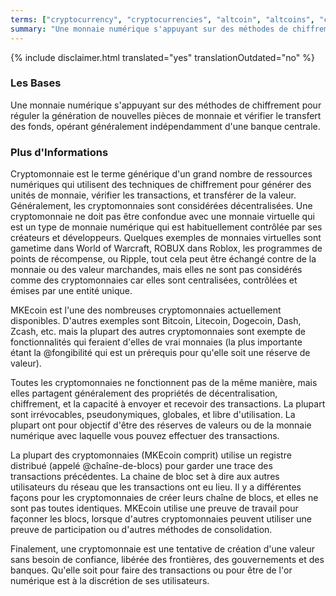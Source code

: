 ```yaml
---
terms: ["cryptocurrency", "cryptocurrencies", "altcoin", "altcoins", "cryptomonnaie", "cryptomonnaies", "pièce-alternative", "pièces-alternatives"]
summary: "Une monnaie numérique s'appuyant sur des méthodes de chiffrement pour réguler la génération de nouvelles pièces de monnaie et vérifier le transfert des fonds, opérant généralement indépendamment d'une banque centrale."
---
```


{% include disclaimer.html translated="yes" translationOutdated="no" %}
### Les Bases

Une monnaie numérique s'appuyant sur des méthodes de chiffrement pour réguler la génération de nouvelles pièces de monnaie et vérifier le transfert des fonds, opérant généralement indépendamment d'une banque centrale.

### Plus d'Informations

Cryptomonnaie est le terme générique d'un grand nombre de ressources numériques qui utilisent des techniques de chiffrement pour générer des unités de monnaie, vérifier les transactions, et transférer de la valeur. Généralement, les cryptomonnaies sont considérées décentralisées. Une cryptomonnaie ne doit pas être confondue avec une monnaie virtuelle qui est un type de monnaie numérique qui est habituellement contrôlée par ses créateurs et développeurs. Quelques exemples de monnaies virtuelles sont gametime dans World of Warcraft, ROBUX dans Roblox, les programmes de points de récompense, ou Ripple, tout cela peut être échangé contre de la monnaie ou des valeur marchandes, mais elles ne sont pas considérés comme des cryptomonnaies car elles sont centralisées, contrôlées et émises par une entité unique.

MKEcoin est l'une des nombreuses cryptomonnaies actuellement disponibles. D'autres exemples sont Bitcoin, Litecoin, Dogecoin, Dash, Zcash, etc. mais la plupart des autres cryptomonnaies sont exempte de fonctionnalités qui feraient d'elles de vrai monnaies (la plus importante étant la @fongibilité qui est un prérequis pour qu'elle soit une réserve de valeur).

Toutes les cryptomonnaies ne fonctionnent pas de la même manière, mais elles partagent généralement des propriétés de décentralisation, chiffrement, et la capacité à envoyer et recevoir des transactions. La plupart sont irrévocables, pseudonymiques, globales, et libre d'utilisation. La plupart ont pour objectif d'être des réserves de valeurs ou de la monnaie numérique avec laquelle vous pouvez effectuer des transactions.

La plupart des cryptomonnaies (MKEcoin comprit) utilise un registre distribué (appelé @chaîne-de-blocs) pour garder une trace des transactions précédentes. La chaine de bloc set à dire aux autres utilisateurs du réseau que les transactions ont eu lieu. Il y a différentes façons pour les cryptomonnaies de créer leurs chaîne de blocs, et elles ne sont pas toutes identiques. MKEcoin utilise une preuve de travail pour façonner les blocs, lorsque d'autres cryptomonnaies peuvent utiliser une preuve de participation ou d'autres méthodes de consolidation.

Finalement, une cryptomonnaie est une tentative de création d'une valeur sans besoin de confiance, libérée des frontières, des gouvernements et des banques. Qu'elle soit pour faire des transactions ou pour être de l'or numérique est à la discrétion de ses utilisateurs.
